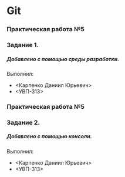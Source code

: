 # Git
### Практическая работа №5
### Задание 1.
##### Добавлено с помощью среды разработки.
Выполнил:
* <Карпенко Даниил Юрьевич>
* <УВП-313>

### Практическая работа №5
### Задание 2.
##### Добавлено с помощью консоли.
Выполнил:
* <Карпенко Даниил Юрьевич>
* <УВП-313>